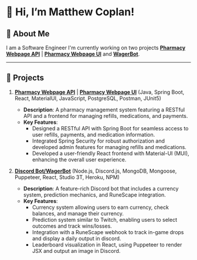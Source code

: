 # 👋 Hi, I’m Matthew Coplan!

## 🚀 About Me
I am a Software Engineer I'm currently working on two projects **[Pharmacy Webpage API](https://github.com/mcoplan2/SynergyPharmacyAPI)** | **[Pharmacy Webpage UI](https://github.com/mcoplan2/SynergyPharmacyUI)** and **[WagerBot](https://github.com/mcoplan2/WagerBot)**.

---
## 🌟 Projects

1. **[Pharmacy Webpage API](https://github.com/mcoplan2/SynergyPharmacyAPI)** | **[Pharmacy Webpage UI](https://github.com/mcoplan2/SynergyPharmacyUI)** (Java, Spring Boot, React, MaterialUI, JavaScript, PostgreSQL, Postman, JUnit5)
   - **Description**: A pharmacy management system featuring a RESTful API and a frontend for managing refills, medications, and payments.
   - **Key Features**:
     - Designed a RESTful API with Spring Boot for seamless access to user refills, payments, and medication information.
     - Integrated Spring Security for robust authorization and developed admin features for managing refills and medications.
     - Developed a user-friendly React frontend with Material-UI (MUI), enhancing the overall user experience.

2. **[Discord Bot/WagerBot](https://github.com/mcoplan2/WagerBot)** (Node.js, Discord.js, MongoDB, Mongoose, Puppeteer, React, Studio 3T, Heroku, NPM)
   - **Description**: A feature-rich Discord bot that includes a currency system, prediction mechanics, and RuneScape integration.
    - **Key Features**:
      - Currency system allowing users to earn currency, check balances, and manage their currency.
      - Prediction system similar to Twitch, enabling users to select outcomes and track wins/losses.
      - Integration with a RuneScape webhook to track in-game drops and display a daily output in discord.
      - Leaderboard visualization in React, using Puppeteer to render JSX and output an image in Discord.
